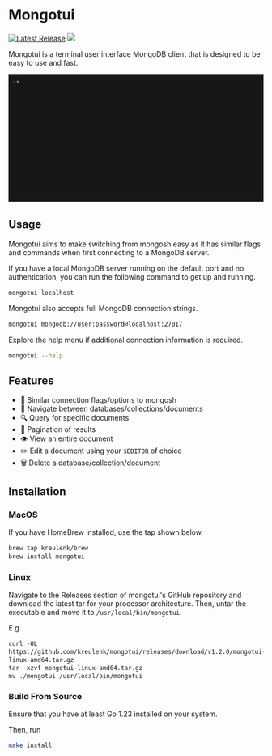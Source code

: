 # Mongotui

<p>
    <a href="https://github.com/kreulenk/mongotui/releases"><img src="https://img.shields.io/github/release/kreulenk/mongotui.svg" alt="Latest Release"></a>
    <a href="https://goreportcard.com/report/github.com/kreulenk/mongotui"><img src="https://goreportcard.com/badge/github.com/kreulenk/mongotui"></a>
</p>

Mongotui is a terminal user interface MongoDB client that is designed to be easy to use and fast.

![demo.gif](./docs/demo/demo.gif)

## Usage
Mongotui aims to make switching from mongosh easy as it has similar flags and commands when first connecting
to a MongoDB server.

If you have a local MongoDB server running on the default port and no authentication, you can run the following command to get up and running.
```bash
mongotui localhost
```

Mongotui also accepts full MongoDB connection strings.

```bash
mongotui mongodb://user:password@localhost:27017
```


Explore the help menu if additional connection information is required.
```bash
mongotui --help
```


## Features
- 🔗 Similar connection flags/options to mongosh
- 📂 Navigate between databases/collections/documents
- 🔍 Query for specific documents
- 📄 Pagination of results
- 👁️ View an entire document
- ✏️ Edit a document using your `$EDITOR` of choice
- 🗑️ Delete a database/collection/document

## Installation

### MacOS
If you have HomeBrew installed, use the tap shown below.

```bash
brew tap kreulenk/brew
brew install mongotui
```

### Linux
Navigate to the Releases section of mongotui's GitHub repository and download the latest tar for your
processor architecture. Then, untar the executable and move it to `/usr/local/bin/mongotui`.

E.g.
```
curl -OL https://github.com/kreulenk/mongotui/releases/download/v1.2.0/mongotui-linux-amd64.tar.gz
tar -xzvf mongotui-linux-amd64.tar.gz
mv ./mongotui /usr/local/bin/mongotui
```

### Build From Source

Ensure that you have at least Go 1.23 installed on your system.

Then, run
```bash
make install
```
